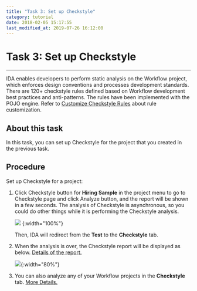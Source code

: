 ```yaml
---
title: "Task 3: Set up Checkstyle"
category: tutorial
date: 2018-02-05 15:17:55
last_modified_at: 2019-07-26 16:12:00
---
```


# Task 3: Set up Checkstyle
***

IDA enables developers to perform static analysis on the Workflow project, which enforces design conventions and processes development standards. There are 120+ checkstyle rules defined based on Workflow development best practices and anti-patterns. The rules have been implemented with the POJO engine. Refer to [Customize Checkstyle Rules](../checkstyle/checkstyle-customize-checkstyle-rules.html) about rule customization.


## About this task

In this task, you can set up Checkstyle for the project that you created in the previous task.
  
## Procedure

Set up Checkstyle for a project:

1. Click Checkstyle button for **Hiring Sample** in the project menu to go to Checkstyle page and click Analyze button, and the report will be shown in a few seconds. The analysis of Checkstyle is asynchronous, so you could do other things while it is performing the Checkstyle analysis.
  
   ![][tutorial_checkstyle_button] {:width="100%"}
      
   Then, IDA will redirect from the **Test** to the **Checkstyle** tab.
    
2. When the analysis is over, the Checkstyle report will be displayed as below. [Details of the report.][1]
  
   ![][tutorial_checkstyle_report]{:width="80%"}

3. You can also analyze any of your Workflow projects in the **Checkstyle** tab. [More Details.][2]
 
  
  
<!-- **[<Previous][3] [\| Next>][4]** -->
 
[tutorial_checkstyle_button]: ../images/tutorial/tutorial_checkstyle_button.PNG
[tutorial_project_list]: ../images/tutorial/tutorial_project_list.PNG
[checkstyle_notification]: ../images/checkstyle/checkstyle_notification.png
[tutorial_checkstyle_report]: ../images/tutorial/tutorial_checkstyle_report.PNG

[1]: ../checkstyle/checkstyle-checkstyle-report.html
[2]: ../checkstyle/checkstyle-analyze-workflow-projects-with-checkstyle.html
[3]: tutorial-run-record-and-replay-a-test-case.html
[4]: tutorial-create-a-pipeline-for-continuous-deployment.html
